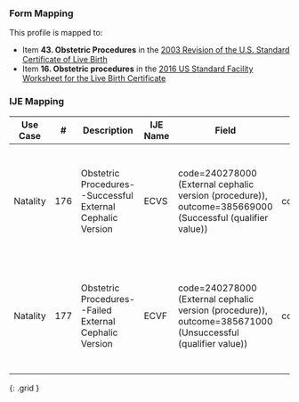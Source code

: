 ### Form Mapping
This profile is mapped to:
 * Item **43. Obstetric Procedures** in the [2003 Revision of the U.S. Standard Certificate of Live Birth](https://www.cdc.gov/nchs/data/dvs/birth11-03final-ACC.pdf)
 * Item **16. Obstetric procedures** in the [2016 US Standard Facility Worksheet for the Live Birth Certificate](https://www.cdc.gov/nchs/data/dvs/facility-worksheet-2016-508.pdf)

### IJE Mapping

| **Use Case** |  **#**   |  **Description**  | **IJE Name**  |  **Field**  |  **Type**  | **Value Set**  |
| :---------: | --------------- | ------------ | ------------- | ---------- | ---------- | -------------- |
| Natality | 176 | Obstetric Procedures--Successful External Cephalic Version | ECVS | code=240278000 (External cephalic version (procedure)), <br />outcome=385669000 (Successful (qualifier value)) |codeable |[ProcedureOutcomeCodesSNOMEDCT](http://hl7.org/fhir/ValueSet/procedure-outcome) valueset includes Successful, Unsuccessful, and Partially successful values, whereas IJE values are Y, N, U. <br />Discussion needed: Is ECVF always the complement of ECVS?   <br />If there is a successful procedure, does that imply that there was NOT an unsuccessful procedure? |
| Natality | 177 | Obstetric Procedures--Failed External Cephalic Version | ECVF | code=240278000 (External cephalic version (procedure)), <br />outcome=385671000 (Unsuccessful (qualifier value)) |codeable |[ProcedureOutcomeCodesSNOMEDCT](http://hl7.org/fhir/ValueSet/procedure-outcome) valueset includes Successful, Unsuccessful, and Partially successful values, whereas IJE values are Y, N, U. <br />Discussion needed: Is ECVF always the complement of ECVS?   <br />If there is a successful procedure, does that imply that there was NOT an unsuccessful procedure? |
{: .grid }
